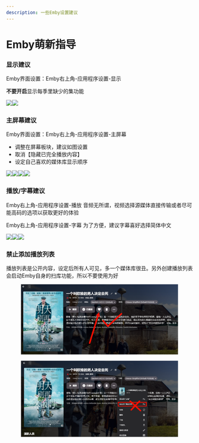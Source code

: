 ```yaml
---
description: 一些Emby设置建议
---
```


# Emby萌新指导

### 显示建议 <a href="#xian-shi-jian-yi" id="xian-shi-jian-yi"></a>

Emby界面设置：Emby右上角-应用程序设置-显示

**不要开启**显示每季里缺少的集功能

![](../.gitbook/assets/PixPin\_2024-08-02\_11-30-07.png)![](../.gitbook/assets/PixPin\_2024-08-02\_13-22-37.png)

### 主屏幕建议 <a href="#zhu-ping-mu-jian-yi" id="zhu-ping-mu-jian-yi"></a>

Emby界面设置：Emby右上角-应用程序设置-主屏幕

* 调整在屏幕板块，建议如图设置
* 取消【隐藏已完全播放内容】
* 设定自己喜欢的媒体库显示顺序

![](../.gitbook/assets/PixPin\_2024-08-02\_11-30-07.png)![](../.gitbook/assets/PixPin\_2024-08-02\_12-47-18.png)![](../.gitbook/assets/PixPin\_2024-08-02\_13-23-20.png)![](../.gitbook/assets/PixPin\_2024-08-02\_12-48-14.png)

### 播放/字幕建议 <a href="#bo-fang-zi-mu-jian-yi" id="bo-fang-zi-mu-jian-yi"></a>

Emby右上角-应用程序设置-播放 音频无所谓，视频选择源媒体直接传输或者尽可能高码的选项以获取更好的体验

Emby右上角-应用程序设置-字幕 为了方便，建议字幕喜好选择简体中文

![](https://pilipili.gitbook.io/\~gitbook/image?url=https%3A%2F%2F3038629546-files.gitbook.io%2F%7E%2Ffiles%2Fv0%2Fb%2Fgitbook-x-prod.appspot.com%2Fo%2Fspaces%252FxVOBUnnAiLVHgYtwgz9X%252Fuploads%252Fcis3BvuDX81bXa8rHvxw%252Fimage.png%3Falt%3Dmedia%26token%3Dda5ef487-a17c-4458-9c5c-02e87bc71bfc\&width=768\&dpr=4\&quality=100\&sign=720c46a6\&sv=1)![](https://pilipili.gitbook.io/\~gitbook/image?url=https%3A%2F%2F3038629546-files.gitbook.io%2F%7E%2Ffiles%2Fv0%2Fb%2Fgitbook-x-prod.appspot.com%2Fo%2Fspaces%252FxVOBUnnAiLVHgYtwgz9X%252Fuploads%252Fp7fSJpQrxDSVncponSGw%252Fimage.png%3Falt%3Dmedia%26token%3Da7e6a211-b044-4d30-8b5f-99fadbc22fe3\&width=768\&dpr=4\&quality=100\&sign=d5bcac70\&sv=1)![](https://pilipili.gitbook.io/\~gitbook/image?url=https%3A%2F%2F3038629546-files.gitbook.io%2F%7E%2Ffiles%2Fv0%2Fb%2Fgitbook-x-prod.appspot.com%2Fo%2Fspaces%252FxVOBUnnAiLVHgYtwgz9X%252Fuploads%252F9Wk0gMHyNQyC4jUGdtNR%252Fimage.png%3Falt%3Dmedia%26token%3D7b678e90-4014-4635-bfec-b6d2a47c858e\&width=768\&dpr=4\&quality=100\&sign=d2f67822\&sv=1)

### 禁止添加播放列表 <a href="#jin-zhi-tian-jia-bo-fang-lie-biao" id="jin-zhi-tian-jia-bo-fang-lie-biao"></a>

播放列表是公开内容，设定后所有人可见，多一个媒体库很丑。另外创建播放列表会启动Emby自身的扫库功能，所以不要使用为好

<figure><img src="../.gitbook/assets/PixPin_2024-08-02_12-52-39.png" alt=""><figcaption></figcaption></figure>

<figure><img src="../.gitbook/assets/PixPin_2024-08-02_12-51-47.png" alt=""><figcaption></figcaption></figure>
